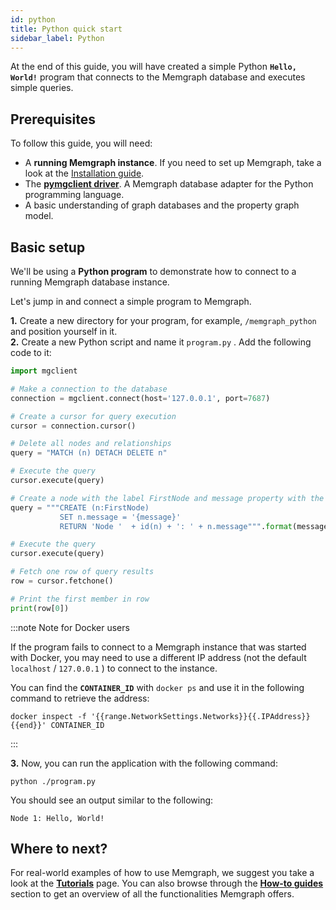 ```yaml
---
id: python
title: Python quick start
sidebar_label: Python
---
```


At the end of this guide, you will have created a simple Python **`Hello,
World!`** program that connects to the Memgraph database and executes simple
queries.

## Prerequisites

To follow this guide, you will need:
* A **running Memgraph instance**. If you need to set up Memgraph, take a look
  at the [Installation guide](/installation/overview.md).
* The [**pymgclient driver**](https://github.com/memgraph/pymgclient). A
  Memgraph database adapter for the Python programming language.
* A basic understanding of graph databases and the property graph model.

## Basic setup

We'll be using a **Python program** to demonstrate how to connect to a running
Memgraph database instance.<br />

Let's jump in and connect a simple program to Memgraph.

**1.** Create a new directory for your program, for example, `/memgraph_python`
and position yourself in it.<br /> **2.** Create a new Python script and name it
`program.py` . Add the following code to it:

```python
import mgclient

# Make a connection to the database
connection = mgclient.connect(host='127.0.0.1', port=7687)

# Create a cursor for query execution
cursor = connection.cursor()

# Delete all nodes and relationships
query = "MATCH (n) DETACH DELETE n"

# Execute the query
cursor.execute(query)

# Create a node with the label FirstNode and message property with the value "Hello, World!"
query = """CREATE (n:FirstNode)
           SET n.message = '{message}'
           RETURN 'Node '  + id(n) + ': ' + n.message""".format(message="Hello, World!")

# Execute the query
cursor.execute(query)

# Fetch one row of query results
row = cursor.fetchone()

# Print the first member in row
print(row[0])
```

:::note Note for Docker users

If the program fails to connect to a Memgraph instance that was started with
Docker, you may need to use a different IP address (not the default `localhost`
/ `127.0.0.1` ) to connect to the instance.

You can find the **`CONTAINER_ID`** with `docker ps` and use it in the following
command to retrieve the address:

```
docker inspect -f '{{range.NetworkSettings.Networks}}{{.IPAddress}}{{end}}' CONTAINER_ID
```

:::

**3.** Now, you can run the application with the following command:

```
python ./program.py
```

You should see an output similar to the following:

```
Node 1: Hello, World!
```

## Where to next?

For real-world examples of how to use Memgraph, we suggest you take a look at
the **[Tutorials](/tutorials/overview.md)** page. You can also browse through
the **[How-to guides](/how-to-guides/overview.md)**
section to get an overview of all the functionalities Memgraph offers.
